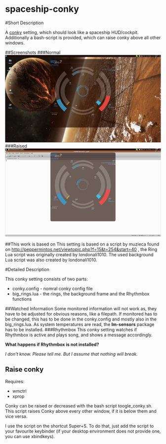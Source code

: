 spaceship-conky
==============

#Short Description

A [conky](http://conky.sourceforge.net/) setting, which should look like a spaceship HUD/cockpit.
Additionally a bash-script is provided, which can raise conky above all other windows.

##Screenshots
###Normal
![Spaceship Conky](/screenshots/spaceship-conky.png "Spaceship Conky")
###Raised
![Spaceship Conky](/screenshots/spaceship-conky_raised.png "Spaceship Conky")

##This work is based on
This setting is based on a script by muzieca found on http://peppermintos.net/viewtopic.php?f=15&t=254&start=40 ,
the Ring Lua script was originally created by londonali1010.
The used background Lua script was also created by londonali1010.

#Detailed Description

This conky setting consists of two parts:
* conky.config - nomral conky config file
* big_rings.lua - the rings, the background frame and the Rhythmbox functions

##Watched Information
Some monitored information will not work as, they have to be adjusted for obvious reasons, like a filepath. If monitored
has to be changed, this has to be done in the conky.config and mostly also in the big_rings.lua.
As system temperatures are read, the **lm-sensors** package has to be installed.
###Rhythmbox
This conky setting watches if Rhythmbox is active and plays song, and shows a message accordingly.

**What happens if Rhythmbox is not installed?**

*I don't know. Please tell me. But I assume that nothing will break.*

## Raise conky
Requires:
* wmctrl
* xprop

Conky can be raised or decreased with the bash script toogle_conky.sh. This script raises Conky above every other window,
if it is below them and vice versa.

I use the script on the shortcut Super+S. To do that, just add the script to your favourite keybinder
(if your desktop environment does not provide one, you can use xbindkeys).

